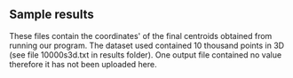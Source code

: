 ## Sample results
These files contain the coordinates' of the final centroids obtained from running our program.
The dataset used contained 10 thousand points in 3D (see file 10000s3d.txt in results folder).
One output file contained no value therefore it has not been uploaded here.
